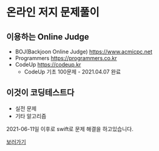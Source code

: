 # 온라인 저지 문제풀이

## 이용하는 Online Judge
* BOJ(Backjoon Online Judge) <https://www.acmicpc.net>
* Programmers <https://programmers.co.kr>
* CodeUp <https://codeup.kr>
  * CodeUp 기초 100문제 - 2021.04.07 완료

## 이것이 코딩테스트다
* 실전 문제
* 기타 알고리즘

2021-06-11일 이후로 swift로 문제 해결을 하고있습니다.

[보러가기](https://github.com/mandos1995/algorithm_swift)
